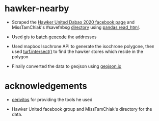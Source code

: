 # hawker-nearby

* Scraped the [Hawker United Dabao 2020 facebook page](https://www.facebook.com/groups/HawkersUnited2020/) and MissTamChiak's #savefnbsg [directory](https://www.misstamchiak.com/savefnbsg/) using [pandas read_html](https://pandas.pydata.org/pandas-docs/version/0.23.4/generated/pandas.read_html.html).

* Used gis to [batch geocode](https://developers.arcgis.com/python/guide/batch-geocoding/) the addresses

* Used mapbox Isochrone API to generate the isochrone polygone, then used [turf.intersect()](https://turfjs.org/docs/) to find the hawker stores which reside in the polygon

* Finally converted the data to geojson using [geojson.io](https://geojson.io/)  
  
# acknowledgements

* [cerivitos](https://github.com/cerivitos/INeedToilet) for providing the tools he used

* Hawker United facebook group and MissTamChiak's directory for the data.


 
